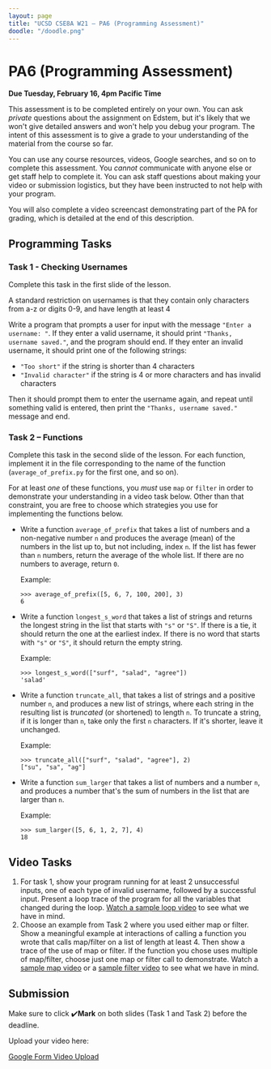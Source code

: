 ```yaml
---
layout: page
title: "UCSD CSE8A W21 – PA6 (Programming Assessment)"
doodle: "/doodle.png"
---
```


# PA6 (Programming Assessment)

**Due Tuesday, February 16, 4pm Pacific Time**

This assessment is to be completed entirely on your own. You can ask
_private_ questions about the assignment on Edstem, but it's likely that we
won't give detailed answers and won't help you debug your program. The intent
of this assessment is to give a grade to your understanding of the material
from the course so far.

You can use any course resources, videos, Google searches, and so on to
complete this assessment. You _cannot_ communicate with anyone else or get
staff help to complete it. You can ask staff questions about making your
video or submission logistics, but they have been instructed to not help with
your program.

You will also complete a video screencast demonstrating part of the PA for
grading, which is detailed at the end of this description.


## Programming Tasks

### Task 1 - Checking Usernames

Complete this task in the first slide of the lesson.

A standard restriction on usernames is that they contain only characters from
a-z or digits 0-9, and have length at least 4

Write a program that prompts a user for input with the message `"Enter a
username: "`. If they enter a valid username, it should print `"Thanks,
username saved."`, and the program should end. If they enter an invalid
username, it should print one of the following strings:

- `"Too short"` if the string is shorter than 4 characters
- `"Invalid character"` if the string is 4 or more characters and has invalid
characters

Then it should prompt them to enter the username again, and repeat until
something valid is entered, then print the `"Thanks, username saved."`
message and end.

### Task 2 – Functions

Complete this task in the second slide of the lesson. For each function,
implement it in the file corresponding to the name of the function
(`average_of_prefix.py` for the first one, and so on).

For at least _one_ of these functions, you _must_ use `map` or `filter` in
order to demonstrate your understanding in a video task below. Other than
that constraint, you are free to choose which strategies you use for
implementing the functions below.

- Write a function `average_of_prefix` that takes a list of numbers and a
non-negative number `n` and produces the average (mean) of the numbers in the
list up to, but not including, index `n`. If the list has fewer than `n`
numbers, return the average of the whole list. If there are no numbers to
average, return `0`.

    Example:

    ```
    >>> average_of_prefix([5, 6, 7, 100, 200], 3)
    6
    ```

- Write a function `longest_s_word` that takes a list of strings and returns
the longest string in the list that starts with `"s"` or `"S"`. If there is a
tie, it should return the one at the earliest index. If there is no word that
starts with `"s"` or `"S"`, it should return the empty string.

    Example:

    ```
    >>> longest_s_word(["surf", "salad", "agree"])
    'salad'
    ```

- Write a function `truncate_all`, that takes a list of strings and a
positive number `n`, and produces a new list of strings, where each string in
the resulting list is _truncated_ (or shortened) to length `n`. To truncate a
string, if it is longer than `n`, take only the first `n` characters. If it's
shorter, leave it unchanged.

    Example:

    ```
    >>> truncate_all(["surf", "salad", "agree"], 2)
    ["su", "sa", "ag"]
    ```

- Write a function `sum_larger` that takes a list of numbers and a number
`n`, and produces a number that's the sum of numbers in the list that are
larger than `n`.

    Example: 

    ```
    >>> sum_larger([5, 6, 1, 2, 7], 4)
    18
    ```

## Video Tasks

1. For task 1, show your program running for at least 2 unsuccessful inputs,
one of each type of invalid username, followed by a successful input. Present
a loop trace of the program for all the variables that changed during the
loop. [Watch a sample loop video](https://drive.google.com/file/d/1dGySNMB23fW0V8fjJBWZw5hmM8kAdY6A/view?usp=sharing) to see what we have in mind.
2. Choose an example from Task 2 where you used either map or
filter. Show a meaningful example at interactions of calling a function you wrote
that calls map/filter on a list of length at least 4. Then show a trace of
the use of map or filter. If the function you chose
uses multiple of map/filter, choose
just one map or filter call to demonstrate. Watch a [sample map
video](https://drive.google.com/file/d/1KqHhi0u-So3sz6cAr57mEPjGfK1f8bGf/view?usp=sharing)
or a [sample filter
video](https://drive.google.com/file/d/12aJeouO9IWdiBAQ1fbXKEko4T7ITf6Uc/view?usp=sharing) to see what we have in mind.

## Submission

Make sure to click ✔️**Mark** on both slides (Task 1 and Task 2) before the
deadline.

Upload your video here: 

[Google Form Video Upload](https://docs.google.com/forms/d/e/1FAIpQLSd5v1z_Xjnu1kyMGMVFnmvlZkxCJqxZ1p6AOZ2bpSAQTs1cNQ/viewform)
